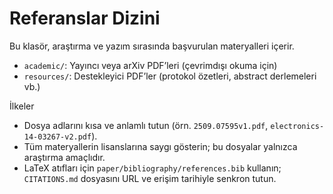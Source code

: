 # Referanslar Dizini

Bu klasör, araştırma ve yazım sırasında başvurulan materyalleri içerir.

- `academic/`: Yayıncı veya arXiv PDF’leri (çevrimdışı okuma için)
- `resources/`: Destekleyici PDF’ler (protokol özetleri, abstract derlemeleri vb.)

İlkeler
- Dosya adlarını kısa ve anlamlı tutun (örn. `2509.07595v1.pdf`, `electronics-14-03267-v2.pdf`).
- Tüm materyallerin lisanslarına saygı gösterin; bu dosyalar yalnızca araştırma amaçlıdır.
- LaTeX atıfları için `paper/bibliography/references.bib` kullanın; `CITATIONS.md` dosyasını URL ve erişim tarihiyle senkron tutun.

